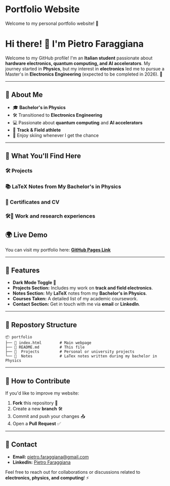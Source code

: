 # Portfolio Website

Welcome to my personal portfolio website! 🚀
# Hi there! 👋 I'm Pietro Faraggiana

Welcome to my GitHub profile! I'm an **Italian student** passionate about **hardware electronics, quantum computing, and AI accelerators**. My journey started in **Physics**, but my interest in **electronics** led me to pursue a Master's in **Electronics Engineering** (expected to be completed in 2026). 🚀

---

## 🔬 About Me
- 🎓 **Bachelor's in Physics**
- 🛠️ Transitioned to **Electronics Engineering**
- 💻 Passionate about **quantum computing** and **AI accelerators**
- 🏃 **Track & Field athlete**
- 🎿 Enjoy skiing whenever I get the chance 

---

## 📌 What You'll Find Here
### 🛠️ **Projects**
### 📚 **LaTeX Notes from My Bachelor's in Physics**
### 📜 Certificates and CV
### 🛠️🧠 Work and research experiences

## 🌍 Live Demo
You can visit my portfolio here: **[GitHub Pages Link](https://pietrofaraggiana.github.io/)**

---

## 📜 Features
- **Dark Mode Toggle 🌙**
- **Projects Section:** Includes my work on **track and field electronics**.
- **Notes Section:** My **LaTeX** notes from my **Bachelor's in Physics**.
- **Courses Taken:** A detailed list of my academic coursework.
- **Contact Section:** Get in touch with me via **email** or **LinkedIn**.

---

## 📂 Repostory Structure
```
📦 portfolio
├── 📜 index.html        # Main webpage
├── 📜 README.md         # This file
├── 📂  Projects         # Personal or university projects
└── 📂  Notes            # LaTex notes written during my bachelor in Physics
```

---

## 🚀 How to Contribute
If you'd like to improve my website:
1. **Fork** this repository 🍴
2. Create a new **branch** 🛠
3. Commit and push your changes 📤
4. Open a **Pull Request** ✅

---

## 📧 Contact
- **Email:** [pietro.faraggiana@gmail.com](mailto:pietro.faraggiana@gmail.com)
- **LinkedIn:** [Pietro Faraggiana](https://www.linkedin.com/in/pietro-faraggiana-6a1890290/)

Feel free to reach out for collaborations or discussions related to **electronics, physics, and computing**! ⚡
